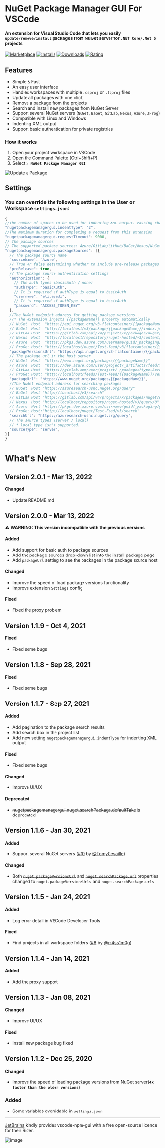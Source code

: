 # NuGet Package Manager GUI For VSCode

#### An extension for Visual Studio Code that lets you easily __`update/remove/install`__ packages from NuGet server for __`.NET Core/.Net 5`__ projects


  
[![Marketplace](https://vsmarketplacebadge.apphb.com/version-short/aliasadidev.nugetpackagemanagergui.svg)](https://marketplace.visualstudio.com/items?itemName=aliasadidev.nugetpackagemanagergui)
[![Installs](https://vsmarketplacebadge.apphb.com/installs-short/aliasadidev.nugetpackagemanagergui.svg)](https://marketplace.visualstudio.com/items?itemName=aliasadidev.nugetpackagemanagergui)
[![Downloads](https://vsmarketplacebadge.apphb.com/downloads-short/aliasadidev.nugetpackagemanagergui.svg)](https://marketplace.visualstudio.com/items?itemName=aliasadidev.nugetpackagemanagergui)
[![Rating](https://vsmarketplacebadge.apphb.com/rating-short/aliasadidev.nugetpackagemanagergui.svg)](https://marketplace.visualstudio.com/items?itemName=aliasadidev.nugetpackagemanagergui)


## Features

- Simple & Fast
- An easy user interface
- Handles workspaces with multiple `.csproj` or `.fsproj` files
- Update all packages with one click
- Remove a package from the projects
- Search and install new packages from NuGet Server
- Support several NuGet servers (`NuGet`, `BaGet`, `GitLab`, `Nexus`, `Azure`, `JFrog`)
- Compatible with Linux and Windows
- Indenting XML output
- Support basic authentication for private registries


### How it works
1. Open your project workspace in VSCode
2. Open the Command Palette (Ctrl+Shift+P) 
3. Select **`> NuGet Package Manager GUI`**



![Update a Package](https://raw.githubusercontent.com/aliasadidev/vscode-npm-gui/main/images/demo2-v1.1.7.gif)



## Settings
### You can override the following settings in the **User or Workspace** `settings.json`:
```js
{
//The number of spaces to be used for indenting XML output. Passing characters like ' ' or '\t' are also accepted
"nugetpackagemanagergui.indentType": "2",
//The maximum duration for completing a request from this extension
"nugetpackagemanagergui.requestTimeout": 9000,
// The package sources
// The supported package sources: Azure/GitLab/GitHub/BaGet/Nexus/NuGet
"nugetpackagemanagergui.packageSources": [{
  // The package source name
  "sourceName": "Azure",
  // True or false determining whether to include pre-release packages
  "preRelease": true,
  // The package source authentication settings
  "authorization": {
    // The auth types (basicAuth / none)
    "authType": "basicAuth",
    // It is required if authType is equal to basicAuth
    "username": "ali.asadi",
    // It is required if authType is equal to basicAuth
    "password": "ACCESS_TOKEN_KEY"
  },
  //The NuGet endpoint address for getting package versions
  //* The extension injects {{packageName}} property automatically
  // NuGet  Host  "https://api.nuget.org/v3-flatcontainer/{{packageName}}/index.json"
  // BaGet  Host  "http://localhost/v3/package/{{packageName}}/index.json"
  // GitLab Host  "https://gitlab.com/api/v4/projects/x/packages/nuget/download/{{packageName}}/index.json"
  // Nexus  Host  "http://localhost/repository/nuget-hosted/v3/content/{{packageName}}/index.json"
  // Azure  Host  "https://pkgs.dev.azure.com/username/guid/_packaging/guid/nuget/v3/flat2/{{packageName}}/index.json"
  // ProGet Host: "http://localhost/nuget/Test-Feed/v3/flatcontainer/{{packageName}}/index.json"
  "packageVersionsUrl": "https://api.nuget.org/v3-flatcontainer/{{packageName}}/index.json",
  // The package url in the host server
  // NuGet  Host  "https://www.nuget.org/packages/{{packageName}}"
  // Azure  Host  "https://dev.azure.com/user/project/_artifacts/feed/feed-name/NuGet/{{packageName}}/{{version}}/overview"
  // GitLab Host  "https://gitlab.com/user/project/-/packages?type=&orderBy=name&sort=asc&search[]={{packageName}}"
  // ProGet Host: "http://localhost/feeds/Test-Feed/{{packageName}}/versions"
  "packageUrl": "https://www.nuget.org/packages/{{packageName}}",
  //The NuGet endpoint address for searching packages
  // NuGet  Host "https://azuresearch-usnc.nuget.org/query"
  // BaGet  Host "http://localhost/v3/search"
  // GitLab Host "https://gitlab.com/api/v4/projects/x/packages/nuget/query"
  // Nexus  Host "http://localhost/repository/nuget-hosted/v3/query/0"
  // Azure  Host "https://pkgs.dev.azure.com/username/guid/_packaging/guid/nuget/v3/query2"
  // ProGet Host:"http://localhost/nuget/Test-Feed/v3/search"
  "searchUrl": "https://azuresearch-usnc.nuget.org/query",
  // The source types (server / local)
  // * local type isn't supported.
  "sourceType": "server",
}]
}
```

# What's New

## Version 2.0.1 - Mar 13, 2022
#### Changed
*  Update README.md

## Version 2.0.0 - Mar 13, 2022
**⚠ WARNING: This version incompatible with the previous versions** 

#### Added
*  Add support for basic auth to package sources
*  Add the package sources drop-down list into the install package page
*  Add `packageUrl` setting to see the packages in the package source host
#### Changed
*  Improve the speed of load package versions functionality
*  Improve extension `Settings` config
#### Fixed
*  Fixed the proxy problem


## Version 1.1.9 - Oct 4, 2021
#### Fixed
*  Fixed some bugs

## Version 1.1.8 - Sep 28, 2021
#### Fixed
*  Fixed some bugs

## Version 1.1.7 - Sep 27, 2021
#### Added
*  Add pagination to the package search results 
*  Add search box in the project list
*  Add new setting `nugetpackagemanagergui.indentType` for indenting XML output
#### Fixed
*  Fixed some bugs
#### Changed
* Improve UI/UX

#### Deprecated
* ~~nugetpackagemanagergui.nuget.searchPackage.defaultTake~~ is deprecated


## Version 1.1.6 - Jan 30, 2021
#### Added
*  Support several NuGet servers ([#10](https://github.com/aliasadidev/vscode-npm-gui/pull/10) by [@TomyCesaille](https://github.com/TomyCesaille))
#### Changed
* Both ~~`nuget.packageVersionsUrl`~~ and ~~`nuget.searchPackage.url`~~ properties changed to `nuget.packageVersionsUrls` and `nuget.searchPackage.urls`

## Version 1.1.5 - Jan 24, 2021
#### Added
* Log error detail in VSCode Developer Tools
#### Fixed
*  Find projects in all workspace folders ([#8](https://github.com/aliasadidev/vscode-npm-gui/pull/8) by [@m4ss1m0g](https://github.com/m4ss1m0g))

## Version 1.1.4 - Jan 14, 2021
#### Added
* Add the proxy support


## Version 1.1.3 - Jan 08, 2021
#### Changed
* Improve UI/UX

#### Fixed
* Install new package bug fixed

## Version 1.1.2 - Dec 25, 2020
#### Changed
* Improve the speed of loading package versions from NuGet server(**`4x faster than the older versions`**)

### Added
* Some variables overridable in `settings.json`

---
[JetBrains](https://www.jetbrains.com/?from=vscode-npm-gui) kindly provides vscode-npm-gui with a free open-source licence for their Rider.

![image](https://upload.wikimedia.org/wikipedia/commons/thumb/1/1a/JetBrains_Logo_2016.svg/121px-JetBrains_Logo_2016.svg.png)
